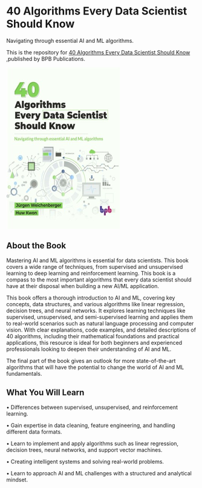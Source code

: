 # 40 Algorithms Every Data Scientist Should Know

Navigating through essential AI and ML algorithms.

This is the repository for [40 Algorithms Every Data Scientist Should Know
](https://bpbonline.com/products/40-algorithms-every-data-scientist-should-know?variant=44086975037640),published by BPB Publications.

<img src="9789355519832.jpg">

## About the Book
Mastering AI and ML algorithms is essential for data scientists. This book covers a wide range of techniques, from supervised and unsupervised learning to deep learning and reinforcement learning. This book is a compass to the most important algorithms that every data scientist should have at their disposal when building a new AI/ML application.

This book offers a thorough introduction to AI and ML, covering key concepts, data structures, and various algorithms like linear regression, decision trees, and neural networks. It explores learning techniques like supervised, unsupervised, and semi-supervised learning and applies them to real-world scenarios such as natural language processing and computer vision. With clear explanations, code examples, and detailed descriptions of 40 algorithms, including their mathematical foundations and practical applications, this resource is ideal for both beginners and experienced professionals looking to deepen their understanding of AI and ML.

The final part of the book gives an outlook for more state-of-the-art algorithms that will have the potential to change the world of AI and ML fundamentals.

## What You Will Learn
• Differences between supervised, unsupervised, and reinforcement learning.

• Gain expertise in data cleaning, feature engineering, and handling different data formats.

• Learn to implement and apply algorithms such as linear regression, decision trees, neural networks, and support vector machines.

• Creating intelligent systems and solving real-world problems.

• Learn to approach AI and ML challenges with a structured and analytical mindset.
